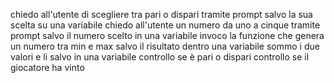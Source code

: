 chiedo all'utente di scegliere tra pari o dispari tramite prompt
salvo la sua scelta su una variabile
chiedo all'utente un numero da uno a cinque tramite prompt
salvo il numero scelto in una variabile
invoco la funzione che genera un numero tra min e max
salvo il risultato dentro una variabile
sommo i due valori e li salvo in una variabile
controllo se è pari o dispari
controllo se il giocatore ha vinto